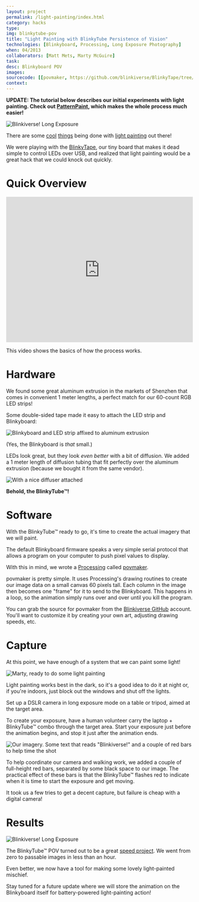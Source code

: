 ```yaml
---
layout: project
permalink: /light-painting/index.html
category: hacks
type:
img: blinkytube-pov
title: "Light Painting with BlinkyTube Persistence of Vision"
technologies: [Blinkyboard, Processing, Long Exposure Photography] 
when: 04/2013
collaborators: [Matt Mets, Marty McGuire]
task:
desc: Blinkyboard POV
images:
sourcecode: [[povmaker, https://github.com/blinkiverse/BlinkyTape/tree/master/examples/povmaker]]
context:
---
```


**UPDATE: The tutorial below describes our initial experiments with light
painting.  Check out [PatternPaint](/patternpaint), which makes the whole
process much easier!**

![Blinkiverse! Long Exposure](/images/{{page.img}}/big/blinkiverse-pov-final.png)

There are some [cool](https://sites.google.com/site/mechatronicsguy/lightscythe)
[things](http://blog.makezine.com/2012/08/12/light-painting-with-raspberry-pi/)
being done with [light painting](http://www.flickr.com/groups/lightjunkies/#derp) out
there!

We were playing with the [BlinkyTape](https://github.com/blinkiverse/BlinkyTape),
our tiny board that makes it dead simple to control LEDs over USB, and realized
that light painting would be a great hack that we could knock out quickly.

# Quick Overview

<div class="videoWrapper">
	<iframe class="project_full_video" src="http://player.vimeo.com/video/64485701?byline=0&amp;portrait=0&amp;color=ffffff" width="100%" height="393px" frameborder="0" webkitAllowFullScreen="" mozallowfullscreen="" allowFullScreen=""> </iframe>
</div>

This video shows the basics of how the process works.

# Hardware

We found some great aluminum extrusion in the markets of Shenzhen that comes in
convenient 1 meter lengths, a perfect match for our 60-count RGB LED strips!

Some double-sided tape made it easy to attach the LED strip and Blinkyboard:

![Blinkyboard and LED strip affixed to aluminum extrusion](/images/{{page.img}}/big/hardware-1.jpg)

(Yes, the Blinkyboard is *that* small.)

LEDs look great, but they look *even better* with a bit of diffusion.  We added
a 1 meter length of diffusion tubing that fit perfectly over the aluminum
extrusion (because we bought it from the same vendor).

![With a nice diffuser attached](/images/{{page.img}}/big/hardware-2.png)

**Behold, the BlinkyTube&trade;!**

# Software

With the BlinkyTube&trade; ready to go, it's time to create the actual imagery
that we will paint.

The default Blinkyboard firmware speaks a very simple serial protocol that
allows a program on your computer to push pixel values to display.

With this in mind, we wrote a [Processing](http://processing.org/) called [povmaker](https://github.com/blinkiverse/BlinkyTape/tree/master/examples/povmaker).

povmaker is pretty simple.  It uses Processing's drawing routines to create our
image data on a small canvas 60 pixels tall.  Each column in the image then
becomes one "frame" for it to send to the Blinkyboard.  This happens in a loop,
so the animation simply runs over and over until you kill the program.

You can grab the source for povmaker from the [Blinkiverse GitHub](https://github.com/blinkiverse/BlinkyTape/tree/master/examples/povmaker) account.  You'll want to customize it by creating your own art, adjusting drawing speeds, etc.

# Capture

At this point, we have enough of a system that we can paint some light!

![Marty, ready to do some light painting](/images/{{page.img}}/big/ready-for-pov.jpg)

Light painting works best in the dark, so it's a good idea to do it at night or,
if you're indoors, just block out the windows and shut off the lights.

Set up a DSLR camera in long exposure mode on a table or tripod, aimed at the
target area.

To create your exposure, have a human volunteer carry the laptop +
BlinkyTube&trade; combo through the target area.  Start your exposure just
before the animation begins, and stop it just after the animation ends.

![Our imagery. Some text that reads "Blinkiverse!" and a couple of red bars to help time the shot](/images/{{page.img}}/big/povmaker.png)

To help coordinate our camera and walking work, we added a couple of full-height
red bars, separated by some black space to our image.  The practical effect of
these bars is that the BlinkyTube&trade; flashes red to indicate when it is time
to start the exposure and get moving.

It took us a few tries to get a decent capture, but failure is cheap with
a digital camera!

# Results

![Blinkiverse! Long Exposure](/images/{{page.img}}/big/blinkiverse-pov-final.png)

The BlinkyTube&trade; POV turned out to be a great [speed project](http://fffff.at/speed-project/).
We went from zero to passable images in less than an hour.

Even better, we now have a tool for making some lovely light-painted mischief.

Stay tuned for a future update where we will store the animation on the
Blinkyboard itself for battery-powered light-painting action!
